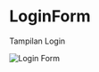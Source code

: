 # LoginForm
Tampilan Login

![Login Form](https://user-images.githubusercontent.com/58289068/88279901-062c6e00-cd0f-11ea-87cf-1b02573da58b.PNG)
